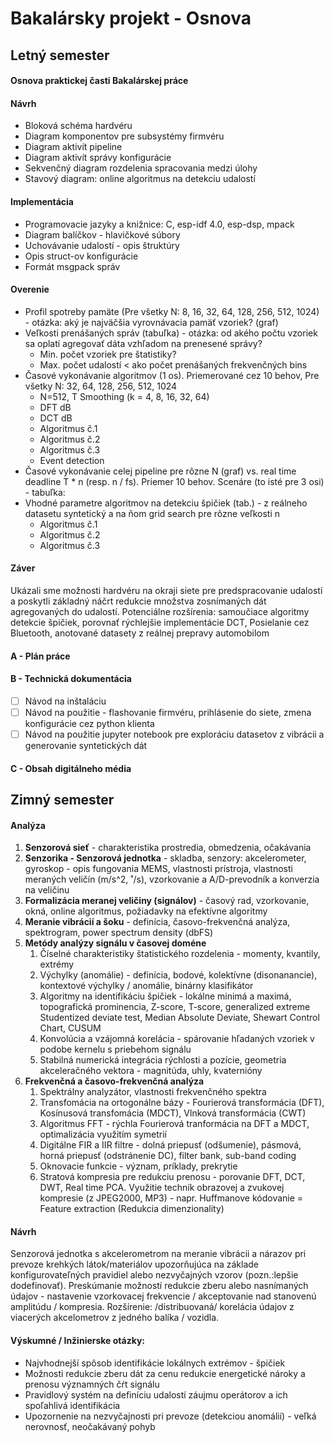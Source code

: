 # Bakalársky projekt - Osnova



## Letný semester

#### Osnova praktickej časti Bakalárskej práce

#### Návrh

- Bloková schéma hardvéru
- Diagram komponentov pre subsystémy firmvéru
- Diagram aktivít pipeline
- Diagram aktivít správy konfigurácie
- Sekvenčný diagram rozdelenia spracovania medzi úlohy
- Stavový diagram: online algoritmus na detekciu udalostí

#### Implementácia

- Programovacie jazyky a knižnice: C, esp-idf 4.0, esp-dsp, mpack
- Diagram balíčkov - hlavičkové súbory
- Uchovávanie udalostí - opis štruktúry
- Opis struct-ov konfigurácie
- Formát msgpack správ

#### Overenie

- Profil spotreby pamäte (Pre všetky N: 8, 16, 32, 64, 128, 256, 512, 1024)  - otázka: aký je najväčšia vyrovnávacia pamäť vzoriek? (graf)
- Veľkosti prenášaných správ (tabuľka) - otázka: od akého počtu vzoriek sa oplatí agregovať dáta vzhľadom na prenesené správy?
  - Min. počet vzoriek pre štatistiky?
  - Max. počet udalostí < ako počet prenášaných frekvenčných bins
- Časové vykonávanie algoritmov (1 os). Priemerované cez 10 behov, Pre všetky N: 32, 64, 128, 256, 512, 1024
  - N=512, T Smoothing (k = 4, 8, 16, 32, 64)
  - DFT dB
  - DCT dB
  - Algoritmus č.1
  - Algoritmus č.2
  - Algoritmus č.3
  - Event detection 
- Časové vykonávanie celej pipeline pre rôzne N (graf) vs. real time deadline T * n (resp. n / fs). Priemer 10 behov. Scenáre (to isté pre 3 osi) - tabuľka:
- Vhodné parametre algoritmov na detekciu špičiek (tab.) - z reálneho datasetu syntetický a na ňom grid search pre rôzne veľkosti n
  - Algoritmus č.1
  - Algoritmus č.2
  - Algoritmus č.3

#### Záver

Ukázali sme možnosti hardvéru na okraji siete pre predspracovanie udalostí a poskytli základný náčrt redukcie množstva zosnímaných dát agregovaných do udalostí. Potenciálne rozšírenia: samoučiace algoritmy detekcie špičiek, porovnať rýchlejšie implementácie DCT, Posielanie cez Bluetooth, anotované datasety z reálnej prepravy automobilom

#### A - Plán práce

#### B - Technická dokumentácia

- [ ] Návod na inštaláciu
- [ ] Návod na použitie  - flashovanie firmvéru, prihlásenie do siete, zmena konfigurácie cez python klienta
- [ ] Návod na použitie jupyter notebook pre exploráciu datasetov z vibrácii a generovanie syntetických dát

#### C - Obsah digitálneho média





## Zimný semester

#### Analýza

1. **Senzorová sieť** - charakteristika prostredia, obmedzenia, očakávania
4. **Senzorika - Senzorová jednotka** - skladba, senzory: akcelerometer, gyroskop - opis fungovania MEMS, vlastnosti prístroja,  vlastnosti meraných veličín (m/s^2, ˚/s), vzorkovanie a A/D-prevodník a konverzia na veličinu
5. **Formalizácia meranej veličiny (signálov)** - časový rad, vzorkovanie, okná, online algoritmus, požiadavky na efektívne algoritmy
6. **Meranie vibrácií a šoku** - definícia, časovo-frekvenčná analýza, spektrogram, power spectrum density (dbFS)
7. **Metódy analýzy signálu v časovej doméne**
   1. Číselné charakteristiky štatistického rozdelenia - momenty, kvantily, extrémy
   2. Výchylky (anomálie) - definícia, bodové, kolektívne (disonanancie), kontextové výchylky / anomálie, binárny klasifikátor
   3. Algoritmy na identifikáciu špičiek - lokálne minimá a maximá, topografická prominencia, Z-score, T-score, generalized extreme Studentized deviate test, Median Absolute Deviate, Shewart Control Chart, CUSUM
   5. Konvolúcia a vzájomná korelácia - spárovanie hľadaných vzoriek v podobe kernelu s priebehom signálu
   7. Stabilná numerická integrácia rýchlosti a pozície, geometria akceleračného vektora - magnitúda, uhly, kvaternióny
8. **Frekvenčná a časovo-frekvenčná analýza** 
   1. Spektrálny analyzátor, vlastnosti frekvenčného spektra
   2. Transfomácia na ortogonálne bázy - Fourierová transformácia (DFT), Kosínusová transfomácia (MDCT), Vlnková transformácia (CWT)
   3. Algoritmus FFT - rýchla Fourierová tranformácia na DFT a MDCT, optimalizácia využitím symetrií
   4. Digitálne FIR a IIR filtre - dolná priepusť (odšumenie), pásmová, horná priepusť (odstránenie DC), filter bank, sub-band coding
   5. Oknovacie funkcie - význam, príklady, prekrytie
   6. Stratová kompresia pre redukciu prenosu - porovanie DFT, DCT, DWT, Real time PCA. Využitie techník obrazovej a zvukovej kompresie (z JPEG2000, MP3) - napr. Huffmanove kódovanie = Feature extraction (Redukcia dimenzionality)



#### Návrh

Senzorová jednotka s akcelerometrom na meranie vibrácii a nárazov pri prevoze krehkých látok/materiálov upozorňujúca na základe konfigurovateľných pravidiel alebo nezvyčajných vzorov (pozn.:lepšie dodefinovať). Preskúmanie možností redukcie zberu alebo nasnímaných údajov - nastavenie vzorkovacej frekvencie / akceptovanie nad stanovenú amplitúdu / kompresia. Rozšírenie: /distribuovaná/ korelácia údajov z viacerých akcelometrov z jedného balíka / vozidla.

#### Výskumné / Inžinierske otázky:

- Najvhodnejší spôsob identifikácie lokálnych extrémov - špičiek
- Možnosti redukcie zberu dát za cenu redukcie energetické nároky a prenosu významných čŕt signálu
- Pravidlový systém na definíciu udalostí záujmu operátorov a ich spoľahlivá identifikácia
- Upozornenie na nezvyčajnosti pri prevoze (detekciou anomálií) - veľká nerovnosť, neočakávaný pohyb